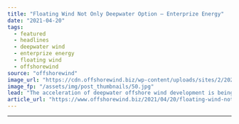 ```yaml
---
title: "Floating Wind Not Only Deepwater Option – Enterprize Energy"
date: "2021-04-20"
tags: 
  - featured
  - headlines
  - deepwater wind
  - enterprize energy
  - floating wind
  - offshorewind
source: "offshorewind"
image_url: "https://cdn.offshorewind.biz/wp-content/uploads/sites/2/2021/04/21082509/Beatrice-Offshore-Wind-Limited_Beatrice-OWF-foundations-installed.jpg"
image_fp: "/assets/img/post_thumbnails/50.jpg"
lead: "The acceleration of deepwater offshore wind development is being held back by a singular"
article_url: "https://www.offshorewind.biz/2021/04/20/floating-wind-not-only-deepwater-option-enterprize-energy/"
---
```


---
